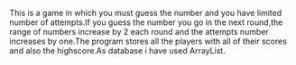 This is a game in which you must guess the number and you have limited number of attempts.If you guess the number you go in the next round,the range of numbers
increase by 2 each round and the attempts number increases by one.The program stores all the players with all of their scores and also the highscore.As database
i have used ArrayList.
